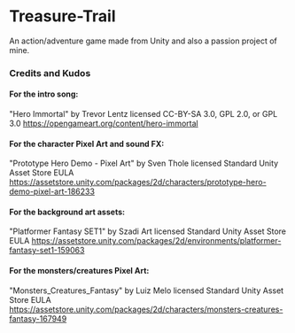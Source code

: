 # Treasure-Trail
An action/adventure game made from Unity and also a passion project of mine.

### Credits and Kudos
#### For the intro song:
"Hero Immortal" by Trevor Lentz licensed CC-BY-SA 3.0, GPL 2.0, or GPL 3.0 
https://opengameart.org/content/hero-immortal
#### For the character Pixel Art and sound FX:
"Prototype Hero Demo - Pixel Art" by Sven Thole licensed Standard Unity Asset Store EULA  
https://assetstore.unity.com/packages/2d/characters/prototype-hero-demo-pixel-art-186233
#### For the background art assets:
"Platformer Fantasy SET1" by Szadi Art licensed Standard Unity Asset Store EULA
https://assetstore.unity.com/packages/2d/environments/platformer-fantasy-set1-159063
#### For the monsters/creatures Pixel Art:
"Monsters_Creatures_Fantasy" by Luiz Melo licensed Standard Unity Asset Store EULA
https://assetstore.unity.com/packages/2d/characters/monsters-creatures-fantasy-167949

